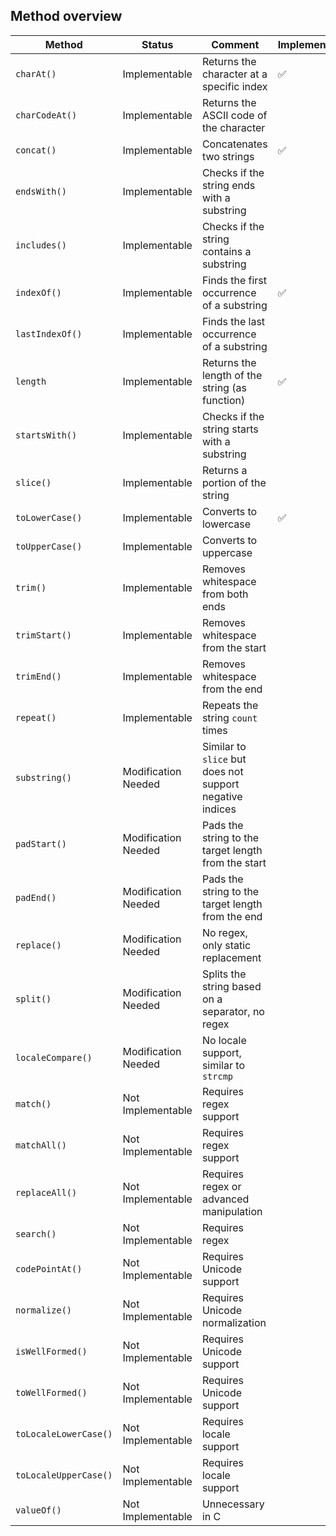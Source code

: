 ## Method overview

| Method                | Status              | Comment                                       | Implemented  |
|-----------------------|---------------------|-----------------------------------------------|--------------|
| `charAt()`            | Implementable       | Returns the character at a specific index     | ✅           |
| `charCodeAt()`        | Implementable       | Returns the ASCII code of the character       |              |
| `concat()`            | Implementable       | Concatenates two strings                      | ✅           |
| `endsWith()`          | Implementable       | Checks if the string ends with a substring    |              |
| `includes()`          | Implementable       | Checks if the string contains a substring     |              |
| `indexOf()`           | Implementable       | Finds the first occurrence of a substring     | ✅           |
| `lastIndexOf()`       | Implementable       | Finds the last occurrence of a substring      |              |
| `length`              | Implementable       | Returns the length of the string (as function)| ✅           |
| `startsWith()`        | Implementable       | Checks if the string starts with a substring  |              |
| `slice()`             | Implementable       | Returns a portion of the string               |              |
| `toLowerCase()`       | Implementable       | Converts to lowercase                         | ✅           |
| `toUpperCase()`       | Implementable       | Converts to uppercase                         |              |
| `trim()`              | Implementable       | Removes whitespace from both ends             |              |
| `trimStart()`         | Implementable       | Removes whitespace from the start             |              |
| `trimEnd()`           | Implementable       | Removes whitespace from the end               |              |
| `repeat()`            | Implementable       | Repeats the string `count` times              |              |
| `substring()`         | Modification Needed | Similar to `slice` but does not support negative indices |              |
| `padStart()`          | Modification Needed | Pads the string to the target length from the start |              |
| `padEnd()`            | Modification Needed | Pads the string to the target length from the end |              |
| `replace()`           | Modification Needed | No regex, only static replacement             |              |
| `split()`             | Modification Needed | Splits the string based on a separator, no regex |              |
| `localeCompare()`     | Modification Needed | No locale support, similar to `strcmp`        |              |
| `match()`             | Not Implementable   | Requires regex support                        |              |
| `matchAll()`          | Not Implementable   | Requires regex support                        |              |
| `replaceAll()`        | Not Implementable   | Requires regex or advanced manipulation       |              |
| `search()`            | Not Implementable   | Requires regex                                |              |
| `codePointAt()`       | Not Implementable   | Requires Unicode support                      |              |
| `normalize()`         | Not Implementable   | Requires Unicode normalization                |              |
| `isWellFormed()`      | Not Implementable   | Requires Unicode support                      |              |
| `toWellFormed()`      | Not Implementable   | Requires Unicode support                      |              |
| `toLocaleLowerCase()` | Not Implementable   | Requires locale support                       |              |
| `toLocaleUpperCase()` | Not Implementable   | Requires locale support                       |              |
| `valueOf()`           | Not Implementable   | Unnecessary in C                              |              |
